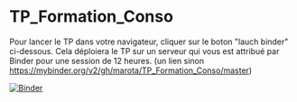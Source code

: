 # TP_Formation_Conso

Pour lancer le TP dans votre navigateur, cliquer sur le boton "lauch binder" ci-dessous. Cela déploiera le TP sur un serveur qui vous est attribué par Binder pour une session de 12 heures.
(un lien sinon https://mybinder.org/v2/gh/marota/TP_Formation_Conso/master)

[![Binder](https://mybinder.org/badge.svg)](https://mybinder.org/v2/gh/marota/TP_Formation_Conso/master)

